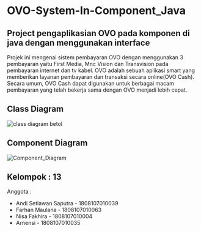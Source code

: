 # OVO-System-In-Component_Java

## Project pengaplikasian OVO pada komponen di java dengan menggunakan interface
Projek ini mengenai sistem pembayaran OVO dengan menggunakan 3 pembayaran yaitu First Media, Mnc Vision dan Transvision pada pembayaran internet dan tv kabel. OVO adalah sebuah aplikasi smart yang memberikan layanan pembayaran dan transaksi secara online(OVO Cash). Secara umum, OVO Cash dapat digunakan untuk berbagai macam pembayaran yang telah bekerja sama dengan OVO menjadi lebih cepat.

## Class Diagram
![class diagram betol](https://user-images.githubusercontent.com/62185347/115273961-60f1d980-a16a-11eb-9ffd-1f9257a3edb5.JPG)

## Component Diagram
![Component_Diagram](https://user-images.githubusercontent.com/62185347/113009008-c709c300-91a1-11eb-951d-cf331a58943a.JPG)

## Kelompok : 13
Anggota :
- Andi Setiawan Saputra - 1808107010039
- Farhan Maulana - 1808107010063
- Nisa Fakhira - 1808107010004
- Arnensi - 1808107010035

